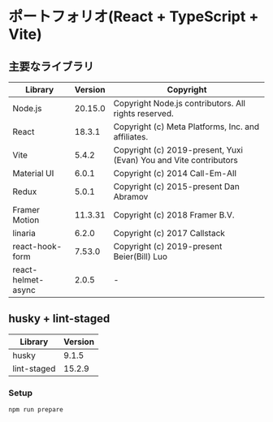 # ポートフォリオ(React + TypeScript + Vite)

## 主要なライブラリ

| Library            | Version | Copyright                                                         |
| ------------------ | ------- | ----------------------------------------------------------------- |
| Node.js            | 20.15.0 | Copyright Node.js contributors. All rights reserved.              |
| React              | 18.3.1  | Copyright (c) Meta Platforms, Inc. and affiliates.                |
| Vite               | 5.4.2   | Copyright (c) 2019-present, Yuxi (Evan) You and Vite contributors |
| Material UI        | 6.0.1   | Copyright (c) 2014 Call-Em-All                                    |
| Redux              | 5.0.1   | Copyright (c) 2015-present Dan Abramov                            |
| Framer Motion      | 11.3.31 | Copyright (c) 2018 Framer B.V.                                    |
| linaria            | 6.2.0   | Copyright (c) 2017 Callstack                                      |
| react-hook-form    | 7.53.0  | Copyright (c) 2019-present Beier(Bill) Luo                        |
| react-helmet-async | 2.0.5   | -                                                                 |

## husky + lint-staged

| Library     | Version |
| ----------- | ------- |
| husky       | 9.1.5   |
| lint-staged | 15.2.9  |

### Setup

```bash
npm run prepare
```
